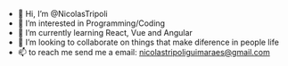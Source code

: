 - 👋 Hi, I’m @NicolasTripoli
- 👀 I’m interested in Programming/Coding
- 🌱 I’m currently learning React, Vue and Angular
- 💞️ I’m looking to collaborate on things that make diference in people life
- 📫 to reach me send me a email: nicolastripoliguimaraes@gmail.com

<!---
NicolasTripoli/NicolasTripoli is a ✨ special ✨ repository because its `README.md` (this file) appears on your GitHub profile.
You can click the Preview link to take a look at your changes.
--->
